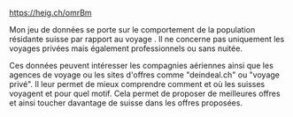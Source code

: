 https://heig.ch/omrBm

Mon jeu de données se porte sur le comportement de la population résidante suisse par rapport au voyage . Il ne concerne pas uniquement les voyages privées mais également professionnels ou sans nuitée. 

Ces données peuvent intéresser les compagnies aériennes ainsi que les agences de voyage ou les sites d'offres comme "deindeal.ch" ou "voyage privé". Il leur permet de mieux comprendre comment et où les suisses voyagent et pour quel motif. Cela permet de proposer de meilleures offres et ainsi toucher davantage de suisse dans les offres proposées.  
